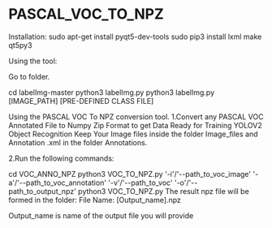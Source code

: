 # PASCAL_VOC_TO_NPZ

Installation:
sudo apt-get install pyqt5-dev-tools
sudo pip3 install lxml
make qt5py3

Using the tool:

Go to folder.

cd labelImg-master
python3 labelImg.py
python3 labelImg.py [IMAGE_PATH] [PRE-DEFINED CLASS FILE]

Using the PASCAL VOC To NPZ conversion tool.
1.Convert any PASCAL VOC Annotated File to Numpy Zip Format to get Data Ready for Training  YOLOV2 Object Recognition
Keep Your Image files inside the folder Image_files and Annotation .xml in the folder Annotations.

2.Run the following commands:

cd VOC_ANNO_NPZ
python3 VOC_TO_NPZ.py '-i'/'--path_to_voc_image'  '-a'/'--path_to_voc_annotation' '-v'/'--path_to_voc'  '-o'/'--path_to_output_npz'
python3 VOC_TO_NPZ.py 
The result npz file will be formed in the folder:
File Name: 
[Output_name].npz

Output_name is name of the output file you will provide




